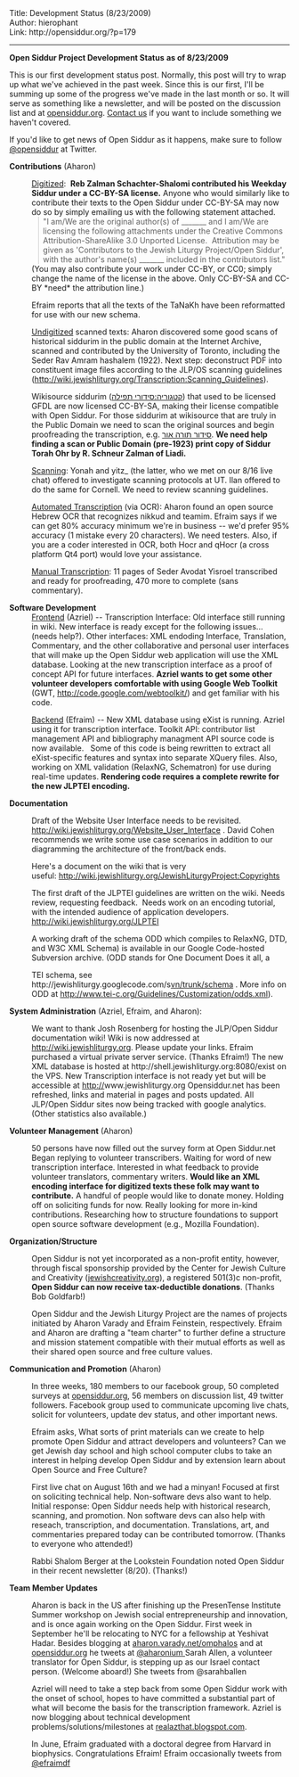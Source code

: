 <html>
<head></head>
<body>
Title: Development Status (8/23/2009)<br />
Author: hierophant<br />
Link: http://opensiddur.org/?p=179
<p />
<hr />

<strong>Open Siddur Project Development Status</strong> <strong>as of 8/23/2009</strong>

<strong> </strong>This is our first development status post. Normally, this post will try to wrap up what we've achieved in the past week. Since this is our first, I'll be summing up some of the progress we've made in the last month or so. It will serve as something like a newsletter, and will be posted on the discussion list and at <a href="../">opensiddur.org</a>. <a href="https://opensiddur.org/contact/" target="_self">Contact us</a> if you want to include something we haven't covered.

If you'd like to get news of Open Siddur as it happens, make sure to follow <a href="http://twitter.com/opensiddur">@opensiddur</a> at Twitter.

<strong>Contributions</strong> (Aharon)

<div style="margin-left: 40px;"><span style="text-decoration: underline;">Digitized</span>:  <strong>Reb Zalman Schachter-Shalomi contributed his Weekday Siddur under a CC-BY-SA license.</strong> Anyone who would similarly like to contribute their texts to the Open Siddur under CC-BY-SA may now do so by simply emailing us with the following statement attached.</div>

<blockquote style="border-left: 1px solid #cccccc; margin: 0pt 0pt 0pt 6.8ex; padding-left: 1ex;">"I am/We are the original author(s) of _______ and I am/We are licensing the following attachments under the <span>Creative</span> <span>Commons</span> Attribution-ShareAlike 3.0 Unported License.  Attribution may be given as 'Contributors to the Jewish Liturgy Project/Open Siddur', with the author's name(s) _______ included in the contributors list."</blockquote>

<div style="margin-left: 40px;">(You may also contribute your work under CC-BY, or CC0; simply change the name of the license in the above. Only CC-BY-SA and CC-BY *need* the attribution line.)

Efraim reports that all the texts of the TaNaKh have been reformatted for use with our new schema.

<span style="text-decoration: underline;">Undigitized</span> scanned texts: Aharon discovered some good scans of historical siddurim in the public domain at the Internet Archive, scanned and contributed by the University of Toronto, including the Seder Rav Amram hashalem (1922). Next step: deconstruct PDF into constituent image files according to the JLP/OS scanning guidelines (http://wiki.jewishliturgy.org/Transcription:Scanning_Guidelines).

Wikisource siddurim (<span><a title="קטגוריה:סידורי תפילה" href="http://he.wikisource.org/wiki/%D7%A7%D7%98%D7%92%D7%95%D7%A8%D7%99%D7%94:%D7%A1%D7%99%D7%93%D7%95%D7%A8%D7%99_%D7%AA%D7%A4%D7%99%D7%9C%D7%94">קטגוריה:סידורי תפילה</a></span>) that used to be licensed GFDL are now licensed CC-BY-SA, making their license compatible with Open Siddur. For those siddurim at wikisource that are truly in the Public Domain we need to scan the original sources and begin proofreading the transcription, e.g. <a title="סידור תורה אור" href="http://he.wikisource.org/wiki/%D7%A1%D7%99%D7%93%D7%95%D7%A8_%D7%AA%D7%95%D7%A8%D7%94_%D7%90%D7%95%D7%A8">סידור תורה אור</a>. <strong>We need help finding a scan or Public Domain (pre-1923) print copy of Siddur Torah Ohr by R. Schneur Zalman of Liadi.</strong>

<span style="text-decoration: underline;">Scanning</span>: Yonah and yitz_ (the latter, who we met on our 8/16 live chat) offered to investigate scanning protocols at UT. Ilan offered to do the same for Cornell. We need to review scanning guidelines.

<span style="text-decoration: underline;">Automated Transcription</span> (via OCR): Aharon found an open source Hebrew OCR that recognizes nikkud and teamim. Efraim says if we can get 80% accuracy minimum we're in business -- we'd prefer 95% accuracy (1 mistake every 20 characters). We need testers. Also, if you are a coder interested in OCR, both Hocr and qHocr (a cross platform Qt4 port) would love your assistance.

<span style="text-decoration: underline;">Manual Transcription</span>: 11 pages of Seder Avodat Yisroel transcribed and ready for proofreading, 470 more to complete (sans commentary).</div>

<strong>
Software Development</strong>

<div style="margin-left: 40px;"><span style="text-decoration: underline;">Frontend</span> (Azriel) -- Transcription Interface: Old interface still running in wiki. New interface is ready except for the following issues... (needs help?). Other interfaces: XML endoding Interface, Translation, Commentary, and the other collaborative and personal user interfaces that will make up the Open Siddur web application will use the XML database. Looking at the new transcription interface as a proof of concept API for future interfaces. <strong>Azriel wants to get some other volunteer developers comfortable with using Google Web Toolkit </strong>(GWT, <a href="http://code.google.com/webtoolkit/">http://code.google.com/webtoolkit/</a>) and get familiar with his code.

<span style="text-decoration: underline;">Backend</span> (Efraim) -- New XML database using eXist is running. Azriel using it for transcription interface.
Toolkit API: contributor list management API and bibliography managment API source code is now available.   Some of this code is being rewritten to extract all eXist-specific features and syntax into separate XQuery files. Also, working on XML validation (RelaxNG, Schematron) for use during real-time updates.  <strong>Rendering code requires a complete rewrite for the new JLPTEI encoding.</strong></div>

<strong>Documentation</strong>

<div style="margin-left: 40px;">Draft of the Website User Interface needs to be revisited. <a href="http://web.archive.org/web/20090918153554/http://wiki.jewishliturgy.org:80/Website_User_Interface">http://wiki.jewishliturgy.org/Website_User_Interface</a> . David Cohen recommends we write some use case scenarios in addition to our diagramming the architecture of the front/back ends.

Here's a document on the wiki that is very useful: <a href="https://opensiddur.org/copyright-policy/">http://wiki.jewishliturgy.org/JewishLiturgyProject:Copyrights</a>

The first draft of the JLPTEI guidelines are written on the wiki. Needs review, requesting feedback.  Needs work on an encoding tutorial, with the intended audience of application developers. <a href="https://github.com/opensiddur/opensiddur/wiki/JLPTEI-101:-00:-Introduction">http://wiki.jewishliturgy.org/JLPTEI</a>

A working draft of the schema ODD which compiles to RelaxNG, DTD, and W3C XML Schema) is available in our Google Code-hosted Subversion archive. (ODD stands for <span dir="ltr">One Document Does it all, a</span>
<div>TEI schema, see http://jewishliturgy.googlecode.com/s<a href="https://github.com/opensiddur/opensiddur/wiki/Intro-to-hacking-the-schema">vn/trunk/schema</a> . More info on ODD at <a href="http://www.tei-c.org/Guidelines/Customization/odds.xml">http://www.tei-c.org/Guidelines/Customization/odds.xml</a>).</div>
</div>

<strong>System Administration</strong> (Azriel, Efraim, and Aharon):

<div style="margin-left: 40px;">We want to thank Josh Rosenberg for hosting the JLP/Open Siddur documentation wiki! Wiki is now addressed at <a href="https://mail.google.com/mail/goog_1251034984015">http://</a><a href="https://github.com/opensiddur/">wiki.jewishliturgy.org</a>. Please update your links.
Efraim purchased a virtual private server service. (Thanks Efraim!)
The new XML database is hosted at http://shell.jewishliturgy.org:8080/exist on the VPS.
New Transcription interface is not ready yet but will be accessible at <a href="https://mail.google.com/mail/goog_1251034984013">http://</a>www.jewishliturgy.org
Opensiddur.net has been refreshed, links and material in pages and posts updated.
All JLP/Open Siddur sites now being tracked with google analytics. (Other statistics also available.)</div>

<strong>Volunteer Management</strong> (Aharon)

<div style="margin-left: 40px;">50 persons have now filled out the survey form at Open Siddur.net
Began replying to volunteer transcribers. Waiting for word of new transcription interface. Interested in what feedback to provide volunteer translators, commentary writers. <strong>
Would like an XML encoding interface for digitized texts these folk may want to contribute.</strong>
A handful of people would like to donate money. Holding off on soliciting funds for now. Really looking for more in-kind contributions. Researching how to structure foundations to support open source software development (e.g., Mozilla Foundation).</div>

<strong>Organization/Structure</strong>

<div style="margin-left: 40px;">Open Siddur is not yet incorporated as a non-profit entity, however, through fiscal sponsorship provided by the Center for Jewish Culture and Creativity (<a href="http://jewishcreativity.org/">jewishcreativity.org</a>), a registered 501(3)c non-profit, <strong>Open Siddur can now receive tax-deductible donations</strong>. (Thanks Bob Goldfarb!)

Open Siddur and the Jewish Liturgy Project are the names of projects initiated by Aharon Varady and Efraim Feinstein, respectively. Efraim and Aharon are drafting a "team charter" to further define a structure and mission statement compatible with their mutual efforts as well as their shared open source and free culture values.</div>

<strong>Communication and Promotion</strong> (Aharon)

<div style="margin-left: 40px;">In three weeks, 180 members to our facebook group, 50 completed surveys at <a href="../">opensiddur.org</a>, 56 members on discussion list, 49 twitter followers. Facebook group used to communicate upcoming live chats, solicit for volunteers, update dev status, and other important news.

Efraim asks, What sorts of print materials can we create to help promote Open Siddur and attract developers and volunteers? Can we get Jewish day school and high school computer clubs to take an interest in helping develop Open Siddur and by extension learn about Open Source and Free Culture?

First live chat on August 16th and we had a minyan! Focused at first on soliciting technical help. Non-software devs also want to help. Initial response: Open Siddur needs help with historical research, scanning, and promotion. Non software devs can also help with reseach, transcription, and documentation. Translations, art, and commentaries prepared today can be contributed tomorrow. (Thanks to everyone who attended!)

Rabbi Shalom Berger at the Lookstein Foundation noted Open Siddur in their recent newsletter (8/20). (Thanks!)</div>

<strong>Team Member Updates</strong>

<div style="margin-left: 40px;">Aharon is back in the US after finishing up the PresenTense Institute Summer workshop on Jewish social entrepreneurship and innovation, and is once again working on the Open Siddur. First week in September he'll be relocating to NYC for a fellowship at Yeshivat Hadar. Besides blogging at <a href="http://aharon.varady.net/omphalos">aharon.varady.net/omphalos</a> and at <a href="../">opensiddur.org</a> he tweets at <a href="http://twitter.com/aharonium">@aharonium
</a>
Sarah Allen, a volunteer translator for Open Siddur, is stepping up as our Israel contact person. (Welcome aboard!) She tweets from @sarahballen

Azriel will need to take a step back from some Open Siddur work with the onset of school, hopes to have committed a substantial part of what will become the basis for the transcription framework. Azriel is now blogging about technical development problems/solutions/milestones at <a href="http://realazthat.blogspot.com/">realazthat.blogspot.com</a>.

In June, Efraim graduated with a doctoral degree from Harvard in biophysics. Congratulations Efraim! Efraim occasionally tweets from <a href="http://twitter.com/efraimdf">@efraimdf</a></div>

<a href="../"></a>
</body>
</html>